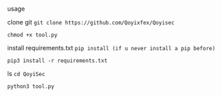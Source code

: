 usage

clone git
```git clone https://github.com/Qoyixfex/Qoyisec```

```chmod +x tool.py```

install requirements.txt
```pip install (if u never install a pip before)```

```pip3 install -r requirements.txt```

ls
```cd QoyiSec```

```python3 tool.py```
